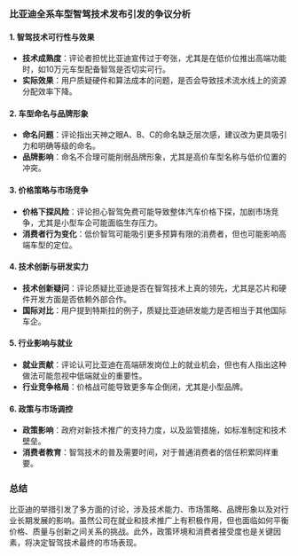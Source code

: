 ### 比亚迪全系车型智驾技术发布引发的争议分析

#### 1. 智驾技术可行性与效果
- **技术成熟度**：评论者担忧比亚迪宣传过于夸张，尤其是在低价位推出高端功能时，如10万元车型配备智驾是否切实可行。
- **实际效果**：用户质疑硬件和算法成本的问题，是否会导致技术流水线上的资源分配效率下降。

#### 2. 车型命名与品牌形象
- **命名问题**：评论指出天神之眼A、B、C的命名缺乏层次感，建议改为更具吸引力和明确等级的命名。
- **品牌影响**：命名不合理可能削弱品牌形象，尤其是高价车型名称与低价位置的冲突。

#### 3. 价格策略与市场竞争
- **价格下探风险**：评论担心智驾免费可能导致整体汽车价格下探，加剧市场竞争，尤其是小型车企可能面临生存压力。
- **消费者行为变化**：低价智驾可能吸引更多预算有限的消费者，但也可能影响高端车型的定位。

#### 4. 技术创新与研发实力
- **技术创新疑问**：评论质疑比亚迪是否在智驾技术上真的领先，尤其是芯片和硬件开发方面是否依赖外部合作。
- **国际对比**：用户提到特斯拉的例子，质疑比亚迪研发能力是否相当于其他国际车企。

#### 5. 行业影响与就业
- **就业贡献**：评论认可比亚迪在高端研发岗位上的就业机会，但也有人指出这种做法可能忽视中低端就业的重要性。
- **行业竞争格局**：价格战可能导致更多车企倒闭，尤其是小型品牌。

#### 6. 政策与市场调控
- **政策影响**：政府对新技术推广的支持力度，以及监管措施，如标准制定和技术壁垒。
- **消费者教育**：智驾技术的普及需要时间，对于普通消费者的信任积累同样重要。

### 总结
比亚迪的举措引发了多方面的讨论，涉及技术能力、市场策略、品牌形象以及对行业长期发展的影响。虽然公司在就业和技术推广上有积极作用，但也面临如何平衡价格、质量与创新之间关系的挑战。此外，政策环境和消费者接受度也是关键因素，将决定智驾技术最终的市场表现。